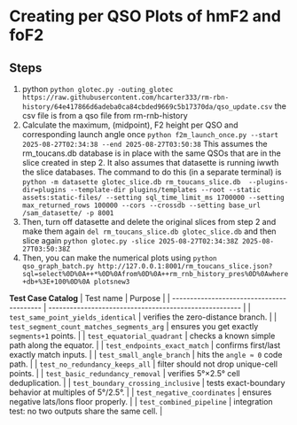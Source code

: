 # Creating per QSO Plots of hmF2 and foF2

## Steps
1. python `python glotec.py -outing_glotec https://raw.githubusercontent.com/hcarter333/rm-rbn-history/64e417866d6adeba0ca84cbded9669c5b17370da/qso_update.csv` the csv file is from a qso file from rm-rnb-history
2. Calculate the maximum, (midpoint), F2 height per QSO and corresponding launch angle once `python f2m_launch_once.py --start 2025-08-27T02:34:38 --end 2025-08-27T03:50:38` This assumes the rm_toucans.db database is in place with the same QSOs that are in the slice created in step 2. It also assumes that datasette is running iwwth the slice databases. The command to do this (in a separate terminal) is `python -m datasette glotec_slice.db rm_toucans_slice.db  --plugins-dir=plugins --template-dir plugins/templates --root --static assets:static-files/ --setting sql_time_limit_ms 1700000 --setting max_returned_rows 100000 --cors --crossdb --setting base_url /sam_datasette/ -p 8001`
3. Then, turn off datasette and delete the original slices from step 2 and make them again `del rm_toucans_slice.db glotec_slice.db` and then slice again `python glotec.py -slice 2025-08-27T02:34:38Z 2025-08-27T03:50:38Z`
4. Then, you can make the numerical plots using `python qso_graph_batch.py http://127.0.0.1:8001/rm_toucans_slice.json?sql=select%0D%0A++*%0D%0Afrom%0D%0A++rm_rnb_history_pres%0D%0Awhere+db+%3E+100%0D%0A plotsnew3`



**Test Case Catalog** 
| Test name                                 | Purpose                                                |
| ----------------------------------------- | ------------------------------------------------------ |
| `test_same_point_yields_identical`        | verifies the zero-distance branch.                     |
| `test_segment_count_matches_segments_arg` | ensures you get exactly `segments+1` points.           |
| `test_equatorial_quadrant`                | checks a known simple path along the equator.          |
| `test_endpoints_exact_match`              | confirms first/last exactly match inputs.              |
| `test_small_angle_branch`                 | hits the `angle ≈ 0` code path.                        |
| `test_no_redundancy_keeps_all`            | filter should not drop unique-cell points.             |
| `test_basic_redundancy_removal`           | verifies 5°×2.5° cell deduplication.                   |
| `test_boundary_crossing_inclusive`        | tests exact-boundary behavior at multiples of 5°/2.5°. |
| `test_negative_coordinates`               | ensures negative lats/lons floor properly.             |
| `test_combined_pipeline`                  | integration test: no two outputs share the same cell.  | 
